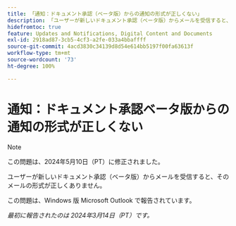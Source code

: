 ```yaml
---
title: 「通知：ドキュメント承認（ベータ版）からの通知の形式が正しくない」
description: 「ユーザーが新しいドキュメント承認（ベータ版）からメールを受信すると、そのメールの形式が正しくありません。」
hidefromtoc: true
feature: Updates and Notifications, Digital Content and Documents
exl-id: 2918ad87-3cb5-4cf3-a2fe-033a4bbaffff
source-git-commit: 4acd3830c34139d8d54e614bb5197f00fa63613f
workflow-type: tm+mt
source-wordcount: '73'
ht-degree: 100%

---
```


# 通知：ドキュメント承認ベータ版からの通知の形式が正しくない

>[!NOTE]
>
>この問題は、2024年5月10日（PT）に修正されました。

ユーザーが新しいドキュメント承認（ベータ版）からメールを受信すると、そのメールの形式が正しくありません。

この問題は、Windows 版 Microsoft Outlook で報告されています。

_最初に報告されたのは 2024年3月14日（PT）です。_
